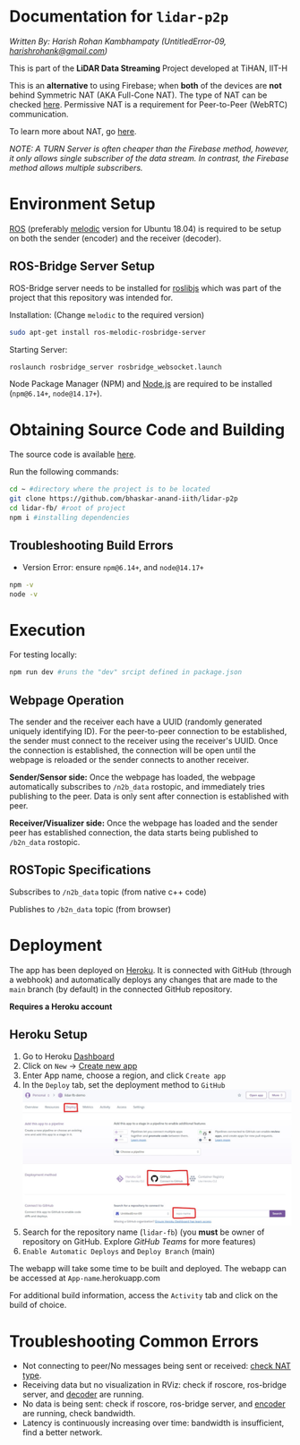 # Documentation for `lidar-p2p`

_Written By: Harish Rohan Kambhampaty (UntitledError-09, harishrohank@gmail.com)_

This is part of the **LiDAR Data Streaming** Project developed at TiHAN, IIT-H

This is an **alternative** to using Firebase; when **both** of the devices are **not** behind Symmetric NAT (AKA Full-Cone NAT). The type of NAT can be checked [here](https://clients.dh2i.com/NatTest/). Permissive NAT is a requirement for Peer-to-Peer (WebRTC) communication.

To learn more about NAT, go [here](https://dh2i.com/kbs/kbs-2961448-understanding-different-nat-types-and-hole-punching/).

_NOTE: A TURN Server is often cheaper than the Firebase method, however, it only allows single subscriber of the data stream. In contrast, the Firebase method allows multiple subscribers._

# Environment Setup

[ROS](https://www.ros.org/) (preferably [melodic](http://wiki.ros.org/melodic/Installation/Ubuntu) version for Ubuntu 18.04) is required to be setup on both the sender (encoder) and the receiver (decoder).

## ROS-Bridge Server Setup

ROS-Bridge server needs to be installed for [roslibjs](http://wiki.ros.org/roslibjs) which was part of the project that this repository was intended for.

Installation: (Change `melodic` to the required version)

```bash
sudo apt-get install ros-melodic-rosbridge-server
```

Starting Server:

```bash
roslaunch rosbridge_server rosbridge_websocket.launch
```

Node Package Manager (NPM) and [Node.js](https://nodejs.org/en/) are required to be installed (`npm@6.14+`, `node@14.17+`).

# Obtaining Source Code and Building

The source code is available [here](https://github.com/bhaskar-anand-iith/lidar-p2p).

Run the following commands:

```bash
cd ~ #directory where the project is to be located
git clone https://github.com/bhaskar-anand-iith/lidar-p2p
cd lidar-fb/ #root of project
npm i #installing dependencies
```

## Troubleshooting Build Errors

-   Version Error: ensure `npm@6.14+`, and `node@14.17+`

```bash
npm -v
node -v
```

# Execution

For testing locally:

```bash
npm run dev #runs the "dev" srcipt defined in package.json
```

## Webpage Operation

The sender and the receiver each have a UUID (randomly generated uniquely identifying ID). For the peer-to-peer connection to be established, the sender must connect to the receiver using the receiver's UUID. Once the connection is established, the connection will be open until the webpage is reloaded or the sender connects to another receiver.

**Sender/Sensor side:** Once the webpage has loaded, the webpage automatically subscribes to `/n2b_data` rostopic, and immediately tries publishing to the peer. Data is only sent after connection is established with peer.

**Receiver/Visualizer side:** Once the webpage has loaded and the sender peer has established connection, the data starts being published to `/b2n_data` rostopic.

## ROSTopic Specifications

Subscribes to `/n2b_data` topic (from native c++ code)

Publishes to `/b2n_data` topic (from browser)

# Deployment

The app has been deployed on [Heroku](https://www.heroku.com/). It is connected with GitHub (through a webhook) and automatically deploys any changes that are made to the `main` branch (by default) in the connected GitHub repository.

**Requires a Heroku account**

## Heroku Setup

1. Go to Heroku [Dashboard](https://dashboard.heroku.com/apps/)
1. Click on `New` -> [Create new app](https://dashboard.heroku.com/new-app)
1. Enter App name, choose a region, and click `Create app`
1. In the `Deploy` tab, set the deployment method to `GitHub` ![heroku deploy screen](/docs/heroku-deploy-1.jpg)
1. Search for the repository name (`lidar-fb`) (you **must** be owner of repository on GitHub. Explore _GitHub Teams_ for more features)
1. `Enable Automatic Deploys` and `Deploy Branch` (main)

The webapp will take some time to be built and deployed. The webapp can be accessed at `App-name`.herokuapp.com

For additional build information, access the `Activity` tab and click on the build of choice.

# Troubleshooting Common Errors

-   Not connecting to peer/No messages being sent or received: [check NAT type](https://clients.dh2i.com/NatTest/).
-   Receiving data but no visualization in RViz: check if roscore, ros-bridge server, and [decoder](https://github.com/bhaskar-anand-iith/LiDAR_datastream_transceiver) are running.
-   No data is being sent: check if roscore, ros-bridge server, and [encoder](https://github.com/bhaskar-anand-iith/LiDAR_datastream_transceiver) are running, check bandwidth.
-   Latency is continuously increasing over time: bandwidth is insufficient, find a better network.
